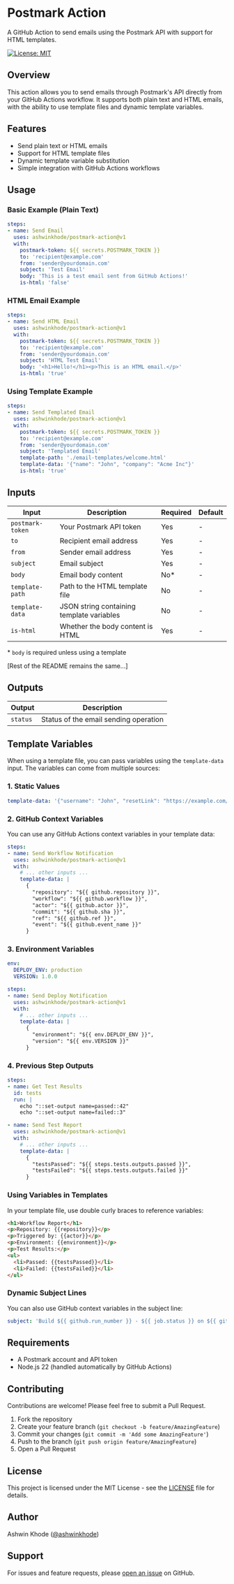 # Postmark Action

A GitHub Action to send emails using the Postmark API with support for HTML templates.

[![License: MIT](https://img.shields.io/badge/License-MIT-yellow.svg)](https://opensource.org/licenses/MIT)

## Overview

This action allows you to send emails through Postmark's API directly from your GitHub Actions workflow. It supports both plain text and HTML emails, with the ability to use template files and dynamic template variables.

## Features

- Send plain text or HTML emails
- Support for HTML template files
- Dynamic template variable substitution
- Simple integration with GitHub Actions workflows

## Usage

### Basic Example (Plain Text)

```yaml
steps:
- name: Send Email
  uses: ashwinkhode/postmark-action@v1
  with:
    postmark-token: ${{ secrets.POSTMARK_TOKEN }}
    to: 'recipient@example.com'
    from: 'sender@yourdomain.com'
    subject: 'Test Email'
    body: 'This is a test email sent from GitHub Actions!'
    is-html: 'false'
```

### HTML Email Example

```yaml
steps:
- name: Send HTML Email
  uses: ashwinkhode/postmark-action@v1
  with:
    postmark-token: ${{ secrets.POSTMARK_TOKEN }}
    to: 'recipient@example.com'
    from: 'sender@yourdomain.com'
    subject: 'HTML Test Email'
    body: '<h1>Hello!</h1><p>This is an HTML email.</p>'
    is-html: 'true'
```

### Using Template Example

```yaml
steps:
- name: Send Templated Email
  uses: ashwinkhode/postmark-action@v1
  with:
    postmark-token: ${{ secrets.POSTMARK_TOKEN }}
    to: 'recipient@example.com'
    from: 'sender@yourdomain.com'
    subject: 'Templated Email'
    template-path: './email-templates/welcome.html'
    template-data: '{"name": "John", "company": "Acme Inc"}'
    is-html: 'true'
```

## Inputs

| Input | Description | Required | Default |
|-------|-------------|----------|---------|
| `postmark-token` | Your Postmark API token | Yes | - |
| `to` | Recipient email address | Yes | - |
| `from` | Sender email address | Yes | - |
| `subject` | Email subject | Yes | - |
| `body` | Email body content | No* | - |
| `template-path` | Path to the HTML template file | No | - |
| `template-data` | JSON string containing template variables | No | - |
| `is-html` | Whether the body content is HTML | Yes | - |

\* `body` is required unless using a template

[Rest of the README remains the same...]

## Outputs

| Output | Description |
|--------|-------------|
| `status` | Status of the email sending operation |

## Template Variables

When using a template file, you can pass variables using the `template-data` input. The variables can come from multiple sources:

### 1. Static Values

```yaml
template-data: '{"username": "John", "resetLink": "https://example.com/reset"}'
```

### 2. GitHub Context Variables

You can use any GitHub Actions context variables in your template data:

```yaml
steps:
- name: Send Workflow Notification
  uses: ashwinkhode/postmark-action@v1
  with:
    # ... other inputs ...
    template-data: |
      {
        "repository": "${{ github.repository }}",
        "workflow": "${{ github.workflow }}",
        "actor": "${{ github.actor }}",
        "commit": "${{ github.sha }}",
        "ref": "${{ github.ref }}",
        "event": "${{ github.event_name }}"
      }
```

### 3. Environment Variables

```yaml
env:
  DEPLOY_ENV: production
  VERSION: 1.0.0

steps:
- name: Send Deploy Notification
  uses: ashwinkhode/postmark-action@v1
  with:
    # ... other inputs ...
    template-data: |
      {
        "environment": "${{ env.DEPLOY_ENV }}",
        "version": "${{ env.VERSION }}"
      }
```

### 4. Previous Step Outputs

```yaml
steps:
- name: Get Test Results
  id: tests
  run: |
    echo "::set-output name=passed::42"
    echo "::set-output name=failed::3"

- name: Send Test Report
  uses: ashwinkhode/postmark-action@v1
  with:
    # ... other inputs ...
    template-data: |
      {
        "testsPassed": "${{ steps.tests.outputs.passed }}",
        "testsFailed": "${{ steps.tests.outputs.failed }}"
      }
```

### Using Variables in Templates

In your template file, use double curly braces to reference variables:

```html
<h1>Workflow Report</h1>
<p>Repository: {{repository}}</p>
<p>Triggered by: {{actor}}</p>
<p>Environment: {{environment}}</p>
<p>Test Results:</p>
<ul>
  <li>Passed: {{testsPassed}}</li>
  <li>Failed: {{testsFailed}}</li>
</ul>
```

### Dynamic Subject Lines

You can also use GitHub context variables in the subject line:

```yaml
subject: 'Build ${{ github.run_number }} - ${{ job.status }} on ${{ github.repository }}'
```

## Requirements

- A Postmark account and API token
- Node.js 22 (handled automatically by GitHub Actions)

## Contributing

Contributions are welcome! Please feel free to submit a Pull Request.

1. Fork the repository
2. Create your feature branch (`git checkout -b feature/AmazingFeature`)
3. Commit your changes (`git commit -m 'Add some AmazingFeature'`)
4. Push to the branch (`git push origin feature/AmazingFeature`)
5. Open a Pull Request

## License

This project is licensed under the MIT License - see the [LICENSE](LICENSE) file for details.

## Author

Ashwin Khode ([@ashwinkhode](https://github.com/ashwinkhode))

## Support

For issues and feature requests, please [open an issue](https://github.com/ashwinkhode/postmark-action/issues) on GitHub.